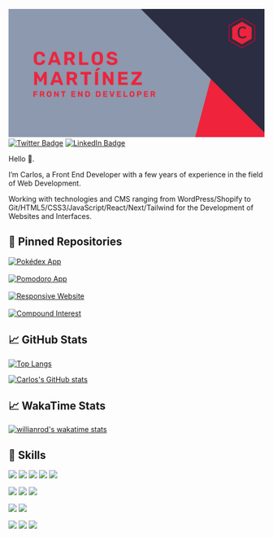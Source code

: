 [![Carlos's GitHub Banner](./assets/Banner.png)](https://github.com/carlosmrtzodev/)
[![Twitter Badge](https://img.shields.io/badge/Twitter-Profile-informational?style=for-the-badge&logo=twitter&logoColor=edf2f4&color=ef233c&labelColor=2b2d42)](https://twitter.com/carlosmrtzodev)
[![LinkedIn Badge](https://img.shields.io/badge/LinkedIn-Profile-informational?style=for-the-badge&logo=linkedin&logoColor=edf2f4&color=ef233c&labelColor=2b2d42)](https://www.linkedin.com/in/carlosmrtzodev/)

Hello 👋.

I’m Carlos, a Front End Developer with a few years of experience in the field of Web Development.

Working with technologies and CMS ranging from WordPress/Shopify to Git/HTML5/CSS3/JavaScript/React/Next/Tailwind for the Development of Websites and Interfaces.

## 📌 Pinned Repositories

[![Pokédex App](https://github-readme-stats.vercel.app/api/pin/?username=carlosmrtzodev&repo=pokedex-app&bg_color=2b2d42&title_color=ef233c&text_color=edf2f4&border_color=ef233c&icon_color=ef233c)](https://github.com/carlosmrtzodev/pokedex-app) <br><br>
[![Pomodoro App](https://github-readme-stats.vercel.app/api/pin/?username=carlosmrtzodev&repo=Pomodoro-app&bg_color=2b2d42&title_color=ef233c&text_color=edf2f4&border_color=ef233c&icon_color=ef233c)](https://github.com/carlosmrtzodev/Pomodoro-app) <br><br>
[![Responsive Website](https://github-readme-stats.vercel.app/api/pin/?username=carlosmrtzodev&repo=responsive-website&bg_color=2b2d42&title_color=ef233c&text_color=edf2f4&border_color=ef233c&icon_color=ef233c)](https://github.com/carlosmrtzodev/responsive-website) <br><br>
[![Compound Interest](https://github-readme-stats.vercel.app/api/pin/?username=carlosmrtzodev&repo=compound-interest&bg_color=2b2d42&title_color=ef233c&text_color=edf2f4&border_color=ef233c&icon_color=ef233c)](https://github.com/carlosmrtzodev/compound-interest)

## 📈 GitHub Stats

[![Top Langs](https://github-readme-stats.vercel.app/api/top-langs/?username=carlosmrtzodev&layout=compact&bg_color=2b2d42&title_color=ef233c&text_color=edf2f4&icon_color=ef233c&border_color=ef233c)](https://github.com/carlosmrtzodev/)

[![Carlos's GitHub stats](https://github-readme-stats.vercel.app/api?username=carlosmrtzodev&show_icons=true&bg_color=2b2d42&title_color=ef233c&text_color=edf2f4&icon_color=ef233c&border_color=ef233c)](https://github.com/carlosmrtzodev/)

## 📈 WakaTime Stats

[![willianrod's wakatime stats](https://github-readme-stats.vercel.app/api/wakatime?username=carlosmrtzodev&bg_color=2b2d42&title_color=ef233c&text_color=edf2f4&icon_color=ef233c&border_color=ef233c)](https://github.com/carlosmrtzodev/)

## 💼 Skills

![](https://img.shields.io/badge/Tools-Git-informational?style=for-the-badge&logo=Git&logoColor=edf2f4&color=ef233c&labelColor=2b2d42)
![](https://img.shields.io/badge/Tools-NPM-informational?style=for-the-badge&logo=npm&logoColor=edf2f4&color=ef233c&labelColor=2b2d42)
![](https://img.shields.io/badge/Tools-Figma-informational?style=for-the-badge&logo=Figma&logoColor=edf2f4&color=ef233c&labelColor=2b2d42)
![](https://img.shields.io/badge/Tools-GitHub-informational?style=for-the-badge&logo=GitHub&logoColor=edf2f4&color=ef233c&labelColor=2b2d42)
![](https://img.shields.io/badge/Tools-VScode-informational?style=for-the-badge&logo=visual-studio-code&logoColor=edf2f4&color=ef233c&labelColor=2b2d42)

![](https://img.shields.io/badge/Code-React-informational?style=for-the-badge&logo=react&logoColor=edf2f4&color=ef233c&labelColor=2b2d42)
![](https://img.shields.io/badge/Code-Next-informational?style=for-the-badge&logo=next.js&logoColor=edf2f4&color=ef233c&labelColor=2b2d42)
![](https://img.shields.io/badge/Code-JavaScript-informational?style=for-the-badge&logo=JavaScript&logoColor=edf2f4&color=ef233c&labelColor=2b2d42)

![](https://img.shields.io/badge/CMS-WordPress-informational?style=for-the-badge&logo=WordPress&logoColor=edf2f4&color=ef233c&labelColor=2b2d42)
![](https://img.shields.io/badge/CMS-Shopify-informational?style=for-the-badge&logo=Shopify&logoColor=edf2f4&color=ef233c&labelColor=2b2d42)

![](https://img.shields.io/badge/Markup-HTML5-informational?style=for-the-badge&logo=html5&logoColor=edf2f4&color=ef233c&labelColor=2b2d42)
![](https://img.shields.io/badge/Style-CSS3-informational?style=for-the-badge&logo=css3&logoColor=edf2f4&color=ef233c&labelColor=2b2d42)
![](https://img.shields.io/badge/Style-Tailwind-informational?style=for-the-badge&logo=Tailwind-CSS&logoColor=edf2f4&color=ef233c&labelColor=2b2d42)
